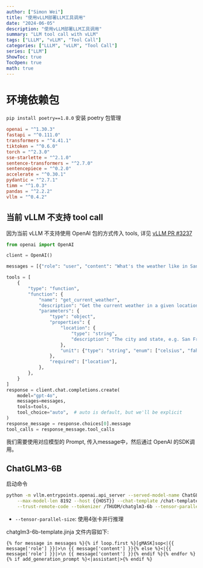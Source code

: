 ```yaml
---
author: ["Simon Wei"]
title: "使用vLLM部署LLM工具调用"
date: "2024-06-05"
description: "使用vLLM部署LLM工具调用"
summary: "LLM tool call with vLLM"
tags: ["LLLM", "vLLM", "Tool Call"]
categories: ["LLLM", "vLLM", "Tool Call"]
series: ["LLM"]
ShowToc: true
TocOpen: true
math: true
---
```



# 环境依赖包

`pip install poetry==1.8.0` 安装 poetry 包管理

```toml
openai = "^1.30.3"
fastapi = "^0.111.0"
transformers = "^4.41.1"
tiktoken = "^0.6.0"
torch = "^2.3.0"
sse-starlette = "^2.1.0"
sentence-transformers = "^2.7.0"
sentencepiece = "^0.2.0"
accelerate = "^0.30.1"
pydantic = "^2.7.1"
timm = "^1.0.3"
pandas = "^2.2.2"
vllm = "^0.4.2"
```

## 当前 vLLM 不支持 tool call 

因为当前 vLLM 不支持使用 OpenAI 包的方式传入 tools, 详见 [vLLM PR #3237](https://github.com/vllm-project/vllm/pull/3237)


```py
from openai import OpenAI

client = OpenAI()

messages = [{"role": "user", "content": "What's the weather like in San Francisco, Tokyo, and Paris?"}]

tools = [
    {
        "type": "function",
        "function": {
            "name": "get_current_weather",
            "description": "Get the current weather in a given location",
            "parameters": {
                "type": "object",
                "properties": {
                    "location": {
                        "type": "string",
                        "description": "The city and state, e.g. San Francisco, CA",
                    },
                    "unit": {"type": "string", "enum": ["celsius", "fahrenheit"]},
                },
                "required": ["location"],
            },
        },
    }
]
response = client.chat.completions.create(
    model="gpt-4o",
    messages=messages,
    tools=tools,
    tool_choice="auto",  # auto is default, but we'll be explicit
)
response_message = response.choices[0].message
tool_calls = response_message.tool_calls
```

我们需要使用对应模型的 Prompt, 传入message中，然后通过 OpenAI 的SDK调用。

## ChatGLM3-6B

启动命令

```bash
python -m vllm.entrypoints.openai.api_server --served-model-name ChatGLM3-6B --model /THUDM/chatglm3-6b \
    --max-model-len 8192 --host {{HOST}} --chat-template /chat-template/chatglm3-6b-template.jinja \
    --trust-remote-code --tokenizer /THUDM/chatglm3-6b --tensor-parallel-size 4
```

- `--tensor-parallel-size`: 使用4张卡并行推理

chatglm3-6b-template.jinja 文件内容如下:

```jinja
{% for message in messages %}{% if loop.first %}[gMASK]sop<|{{ message['role'] }}|>\n {{ message['content'] }}{% else %}<|{{ message['role'] }}|>\n {{ message['content'] }}{% endif %}{% endfor %}{% if add_generation_prompt %}<|assistant|>{% endif %}
```


